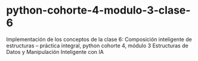 # python-cohorte-4-modulo-3-clase-6
Implementación de los conceptos de la clase 6: Composición inteligente de estructuras – práctica integral, python cohorte 4, módulo 3 Estructuras de Datos y Manipulación Inteligente con IA
